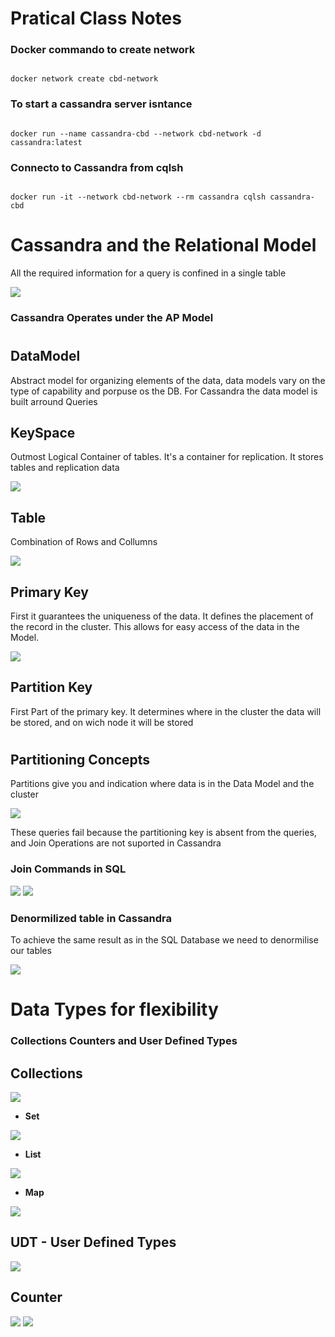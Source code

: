 # Pratical Class Notes


### Docker commando to create network

```

docker network create cbd-network

```


### To start a cassandra server isntance
```

docker run --name cassandra-cbd --network cbd-network -d cassandra:latest

```

### Connecto to Cassandra from cqlsh

```

docker run -it --network cbd-network --rm cassandra cqlsh cassandra-cbd

```


# Cassandra and the Relational Model


All the required information for a query is confined in a single table


<img src="../../images/Cassandra-vs-RelationalModel.png">


### Cassandra Operates under the AP Model


#


## DataModel
Abstract model for organizing elements of the data, data models vary on the type of capability and porpuse os the DB. For Cassandra the data model is built arround Queries


## KeySpace
Outmost Logical Container of tables. It's a container for replication. It stores tables and replication data

<img src="../../images/KeySpace.png">

## Table 
Combination of Rows and Collumns

<img src="../../images/TablesCassandra.png">


## Primary Key
First it guarantees the uniqueness of the data. It defines the placement of the record in the cluster. This allows for easy access of the data in the Model.

<img src="../../images/PrimaryKeysCassandra.png">


## Partition Key
First Part of the primary key. It determines where in the cluster the data will be stored, and on wich node it will be stored 



#


## Partitioning Concepts

Partitions give you and indication where data is in the Data Model and the cluster

<img src="../../images/RelationalModeQueries-in-Cassandral.png">

These queries fail because the partitioning key is absent from the queries, and Join Operations are not suported in Cassandra


### Join Commands in SQL

<img src="../../images/SQLJoins.png">

<img src="../../images/SQLJoins-2.png">

### Denormilized table in Cassandra

To achieve the same result as in the SQL Database we need to denormilise our tables

<img src="../../images/CassadraTablesExample.png">


# Data Types for flexibility

### Collections Counters and User Defined Types

## Collections
<img src="../../images/CollectionCassandra.png">

* **Set** 

<img src="../../images/Cassandra-Set.png">


* **List**

<img src="../../images/Cassandra-List.png">

* **Map**

<img src="../../images/Cassandra-Map.png">

<br>

## UDT - User Defined Types


<img src="../../images/Cassandra-UDT.png">

## Counter

<img src="../../images/Cassandra-Counter.png">
<img src="../../images/Cassandra-Counter-2.png">

